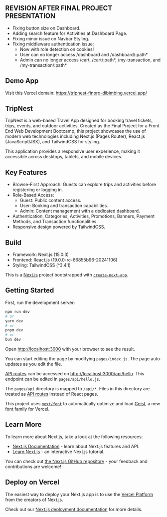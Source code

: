 ## REVISION AFTER FINAL PROJECT PRESENTATION
- Fixing button size on Dashboard.
- Adding search feature for Activities at Dashboard Page.
- Fixing minor issue on Navbar Styling.
- Fixing middleware authentication issue:
  - Now with role detection on cookies!
  - User can no longer access /dashboard and /dashboard/:path*
  - Admin can no longer access /cart, /cart/:path*, /my-transaction, and /my-transaction/:path*

## Demo App
Visit this Vercel domain: https://tripnest-finpro-dibimbing.vercel.app/

## TripNest
TripNest is a web-based Travel App designed for booking travel tickets, trips, events, and outdoor activities. Created as the Final Project for a Front-End Web Development Bootcamp, this project showcases the use of modern web technologies including Next.js (Pages Router), React.js (JavaScript/JSX), and TailwindCSS for styling.

This application provides a responsive user experience, making it accessible across desktops, tablets, and mobile devices.

## Key Features
- Browse-First Approach: Guests can explore trips and activities before registering or logging in.
- Role-Based Access:
  -  Guest: Public content access.
  -  User: Booking and transaction capabilities.
  -  Admin: Content management with a dedicated dashboard.
- Authentication, Categories, Activities, Promotions, Banners, Payment Methods, and Transaction functionalities.
- Responsive design powered by TailwindCSS.

## Build
- Framework: Next.js (15.0.3)
- Frontend: React.js (19.0.0-rc-66855b96-20241106)
- Styling: TailwindCSS (^3.4.1)

This is a [Next.js](https://nextjs.org) project bootstrapped with [`create-next-app`](https://nextjs.org/docs/pages/api-reference/create-next-app).

## Getting Started

First, run the development server:

```bash
npm run dev
# or
yarn dev
# or
pnpm dev
# or
bun dev
```

Open [http://localhost:3000](http://localhost:3000) with your browser to see the result.

You can start editing the page by modifying `pages/index.js`. The page auto-updates as you edit the file.

[API routes](https://nextjs.org/docs/pages/building-your-application/routing/api-routes) can be accessed on [http://localhost:3000/api/hello](http://localhost:3000/api/hello). This endpoint can be edited in `pages/api/hello.js`.

The `pages/api` directory is mapped to `/api/*`. Files in this directory are treated as [API routes](https://nextjs.org/docs/pages/building-your-application/routing/api-routes) instead of React pages.

This project uses [`next/font`](https://nextjs.org/docs/pages/building-your-application/optimizing/fonts) to automatically optimize and load [Geist](https://vercel.com/font), a new font family for Vercel.

## Learn More

To learn more about Next.js, take a look at the following resources:

- [Next.js Documentation](https://nextjs.org/docs) - learn about Next.js features and API.
- [Learn Next.js](https://nextjs.org/learn-pages-router) - an interactive Next.js tutorial.

You can check out [the Next.js GitHub repository](https://github.com/vercel/next.js) - your feedback and contributions are welcome!

## Deploy on Vercel

The easiest way to deploy your Next.js app is to use the [Vercel Platform](https://vercel.com/new?utm_medium=default-template&filter=next.js&utm_source=create-next-app&utm_campaign=create-next-app-readme) from the creators of Next.js.

Check out our [Next.js deployment documentation](https://nextjs.org/docs/pages/building-your-application/deploying) for more details.
